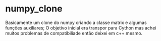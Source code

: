  # numpy_clone
Basicamente um clone do numpy criando a classe matrix e algumas funções auxiliares; O objetivo inicial era transpor para Cython mas achei muitos problemas de compatibiliade então deixei em c++ mesmo.